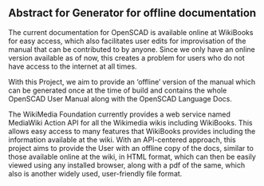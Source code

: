 ## Abstract for Generator for offline documentation

The current documentation for OpenSCAD is available online at WikiBooks
for easy access, which also facilitates user edits for improvisation of
the manual that can be contributed to by anyone. Since we only have an
online version available as of now, this creates a problem for users who
do not have access to the internet at all times.

With this Project, we aim to provide an ‘offline’ version of the manual
which can be generated once at the time of build and contains the whole
OpenSCAD User Manual along with the OpenSCAD Language Docs.

The WikiMedia Foundation currently provides a web service named
MediaWiki Action API for all the Wikimedia wikis including WikiBooks.
This allows easy access to many features that WikiBooks provides
including the information available at the wiki. With an API-centered
approach, this project aims to provide the User with an offline copy of
the docs, similar to those available online at the wiki, in HTML format,
which can then be easily viewed using any installed browser, along with
a pdf of the same, which also is another widely used, user-friendly file
format.
